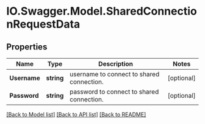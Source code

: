 # IO.Swagger.Model.SharedConnectionRequestData
## Properties

Name | Type | Description | Notes
------------ | ------------- | ------------- | -------------
**Username** | **string** | username to connect to shared connection. | [optional] 
**Password** | **string** | password to connect to shared connection. | [optional] 

[[Back to Model list]](../README.md#documentation-for-models) [[Back to API list]](../README.md#documentation-for-api-endpoints) [[Back to README]](../README.md)

